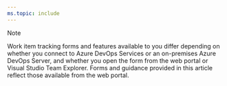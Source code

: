 ```yaml
---
ms.topic: include
---
```



> [!NOTE]  
> Work item tracking forms and features available to you differ depending on whether you connect to Azure DevOps Services or an on-premises Azure DevOps Server, and whether you open the form from the web portal or Visual Studio Team Explorer. Forms and guidance provided in this article reflect those available from the web portal.     
